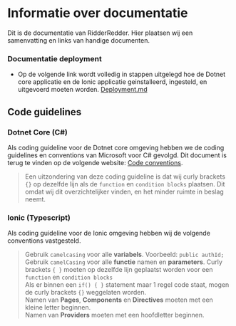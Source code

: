 # Informatie over documentatie
Dit is de documentatie van RidderRedder.
Hier plaatsen wij een samenvatting en links van handige documenten.

### Documentatie deployment
  * Op de volgende link wordt volledig in stappen uitgelegd hoe de Dotnet core applicatie en de Ionic applicatie geinstalleerd, ingesteld, en uitgevoerd moeten worden. [Deployment.md](https://github.com/AP-Elektronica-ICT/CA1819-RidderRedder/blob/master/doc/Deployment.md)

## Code guidelines
### Dotnet Core (C#)
Als coding guideline voor de Dotnet core omgeving hebben we de coding guidelines en conventions van Microsoft voor C# gevolgd. Dit document is terug te vinden op de volgende website: [Code conventions](https://docs.microsoft.com/en-us/dotnet/csharp/programming-guide/inside-a-program/coding-conventions).
> Een uitzondering van deze coding guideline is dat wij curly brackets ``{}`` op dezelfde lijn als de ``function`` en ``condition blocks`` plaatsen. Dit omdat wij dit overzichtelijker vinden, en het minder ruimte in beslag neemt.
 
### Ionic (Typescript)
Als coding guideline voor de Ionic omgeving hebben wij de volgende conventions vastgesteld.
> Gebruik ``camelcasing`` voor alle **variabels**. Voorbeeld: ```public authId;```  
> Gebruik ``camelCasing`` voor alle **functie** namen en **parameters**. 
> Curly brackets ``{ }`` moeten op dezelfde lijn geplaatst worden voor een ``function`` en ``condition blocks``  
> Als er binnen een ``if() { }`` statement maar 1 regel code staat, mogen de curly brackets ``{}`` weggelaten worden.  
> Namen van **Pages**, **Components** en **Directives** moeten met een kleine letter beginnen.  
> Namen van **Providers** moeten met een hoofdletter beginnen.  
